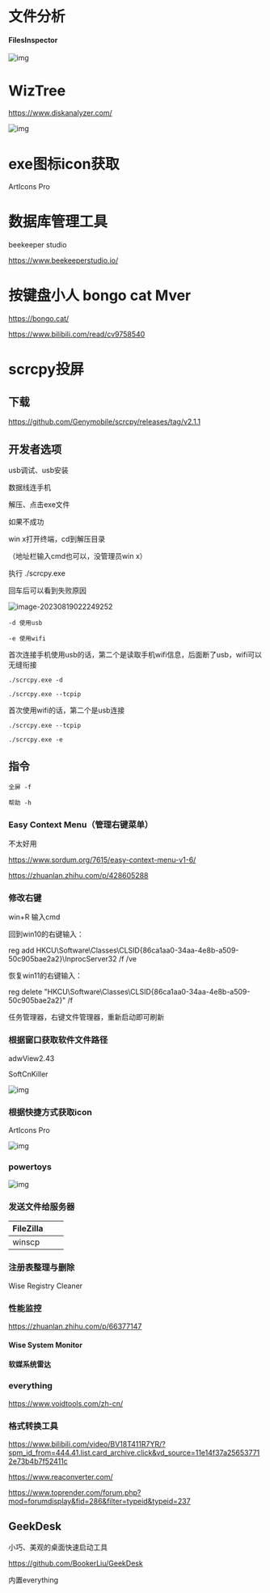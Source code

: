 # 文件分析

#### FilesInspector

![img](https://raw.githubusercontent.com/xxxsjan/pic-bed/main/202305131133515.png)

# WizTree

<https://www.diskanalyzer.com/>

![img](https://raw.githubusercontent.com/xxxsjan/pic-bed/main/202305131133204.png)

# exe图标icon获取

ArtIcons Pro

# 数据库管理工具

beekeeper studio

<https://www.beekeeperstudio.io/>

# 按键盘小人 bongo cat Mver

<https://bongo.cat/>

<https://www.bilibili.com/read/cv9758540>

# scrcpy投屏

## 下载

<https://github.com/Genymobile/scrcpy/releases/tag/v2.1.1>

## 开发者选项

usb调试、usb安装

数据线连手机

解压、点击exe文件

如果不成功

win x打开终端，cd到解压目录

（地址栏输入cmd也可以，没管理员win x）

执行 ./scrcpy.exe

回车后可以看到失败原因

![image-20230819022249252](https://raw.githubusercontent.com/xxxsjan/pic-bed/main/202308190222394.png)

```
-d 使用usb

-e 使用wifi
```

首次连接手机使用usb的话，第二个是读取手机wifi信息，后面断了usb，wifi可以无缝衔接

```
./scrcpy.exe -d

./scrcpy.exe --tcpip
```

首次使用wifi的话，第二个是usb连接

```
./scrcpy.exe --tcpip

./scrcpy.exe -e
```

## 指令

```
全屏 -f

帮助 -h
```

### Easy Context Menu（管理右键菜单）

不太好用

<https://www.sordum.org/7615/easy-context-menu-v1-6/>

<https://zhuanlan.zhihu.com/p/428605288>

### 修改右键

win+R   输入cmd

回到win10的右键输入：

reg add HKCU\Software\Classes\CLSID\{86ca1aa0-34aa-4e8b-a509-50c905bae2a2}\InprocServer32 /f /ve

恢复win11的右键输入：

reg delete "HKCU\Software\Classes\CLSID\{86ca1aa0-34aa-4e8b-a509-50c905bae2a2}" /f

任务管理器，右键文件管理器，重新启动即可刷新

### 根据窗口获取软件文件路径

adwView2.43

SoftCnKiller

![img](https://raw.githubusercontent.com/xxxsjan/pic-bed/main/202305131337130.png)

### 根据快捷方式获取icon

ArtIcons Pro

![img](https://raw.githubusercontent.com/xxxsjan/pic-bed/main/202305131337761.png)

### powertoys

![img](https://raw.githubusercontent.com/xxxsjan/pic-bed/main/202305131337942.png)

### 发送文件给服务器

| FileZilla |      |      |
| --------- | ---- | ---- |
| winscp    |      |      |

### 注册表整理与删除

Wise Registry Cleaner

### 性能监控

<https://zhuanlan.zhihu.com/p/66377147>

#### Wise System Monitor

#### 软媒系统雷达

### everything

<https://www.voidtools.com/zh-cn/>

### 格式转换工具

<https://www.bilibili.com/video/BV18T411R7YR/?spm_id_from=444.41.list.card_archive.click&vd_source=11e14f37a256537712e73b4b7f52411c>

<https://www.reaconverter.com/>

<https://www.toprender.com/forum.php?mod=forumdisplay&fid=286&filter=typeid&typeid=237>

## GeekDesk

小巧、美观的桌面快速启动工具

<https://github.com/BookerLiu/GeekDesk>

内置everything
